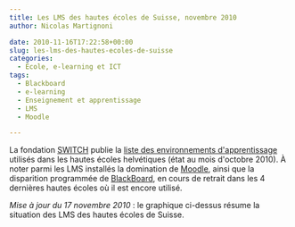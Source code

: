 ```yaml
---
title: Les LMS des hautes écoles de Suisse, novembre 2010
author: Nicolas Martignoni

date: 2010-11-16T17:22:58+00:00
slug: les-lms-des-hautes-ecoles-de-suisse
categories:
  - École, e-learning et ICT
tags:
  - Blackboard
  - e-learning
  - Enseignement et apprentissage
  - LMS
  - Moodle

---
```

La fondation [SWITCH][1] publie la [liste des environnements d'apprentissage][2] utilisés dans les hautes écoles helvétiques (état au mois d'octobre 2010). À noter parmi les LMS installés la domination de [Moodle][3], ainsi que la disparition programmée de [BlackBoard][4], en cours de retrait dans les 4 dernières hautes écoles où il est encore utilisé.

_Mise à jour du 17 novembre 2010_ : le graphique ci-dessus résume la situation des LMS des hautes écoles de Suisse.

 [1]: https://switch.ch/
 [2]: https://www.eduhub.ch/res/lms-installations/
 [3]: https://moodle.org/
 [4]: https://www.blackboard.com/

<!--more-->
